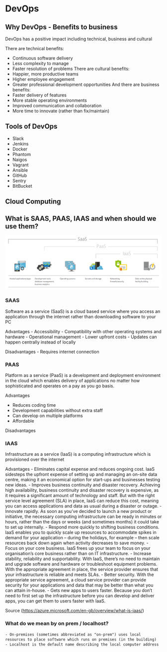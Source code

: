# DevOps


## Why DevOps - Benefits to business

DevOps has a positive impact including technical, business and cultural 

There are technical benefits:
- Continuous software delivery
- Less complexity to manage
- Faster resolution of problems
There are cultural benefits:
- Happier, more productive teams
- Higher employee engagement
- Greater professional development opportunities
And there are business benefits:
- Faster delivery of features
- More stable operating environments
- Improved communication and collaboration
- More time to innovate (rather than fix/maintain)

## Tools of DevOps
- Slack
- Jenkins
- Docker
- Phantom
- Naigos
- Vagrant
- Ansible
- GitHub
- Sentry
- BitBucket

## Cloud Computing


## What is SAAS, PAAS, IAAS and when should we use them?
![](as_a_service.png)

### SAAS
Software as a service (SaaS) is a cloud based service where you access an application through the internet rather than downloading software to your PC

Advantages 
	- Accessibility
	- Compatibility with other operating systems and hardware
	- Operational management
	- Lower upfront costs
	- Updates can happen centrally instead of locally

Disadvantages
	- Requires internet connection

### PAAS
Platform as a service (PaaS) is a development and deployment environment in the cloud which enables delivery of applications no matter how sophisticated and operates on a pay as you go basis.

Advantages
- Reduces coding time
- Development capabilities without extra staff
- Can develop on multiple platforms
- Affordable

Disadvantages

### IAAS
Infrastructure as a service (IaaS) is a computing infrastructure which is provisioned over the internet

Advantages
	- Eliminates capital expense and reduces ongoing cost. IaaS sidesteps the upfront expense of setting up and managing an on-site data centre, making it an economical option for start-ups and businesses testing new ideas.
	- Improves business continuity and disaster recovery. Achieving high availability, business continuity and disaster recovery is expensive, as it requires a significant amount of technology and staff. But with the right service level agreement (SLA) in place, IaaS can reduce this cost, meaning you can access applications and data as usual during a disaster or outage.
	- Innovate rapidly. As soon as you’ve decided to launch a new product or initiative, the necessary computing infrastructure can be ready in minutes or hours, rather than the days or weeks (and sometimes months) it could take to set up internally.
	- Respond more quickly to shifting business conditions. IaaS enables you to quickly scale up resources to accommodate spikes in demand for your application – during the holidays, for example – then scale resources back down again when activity decreases to save money.
	- Focus on your core business. IaaS frees up your team to focus on your organisation’s core business rather than on IT infrastructure.
	- Increase stability, reliability and supportability. With IaaS, there’s no need to maintain and upgrade software and hardware or troubleshoot equipment problems. With the appropriate agreement in place, the service provider ensures that your infrastructure is reliable and meets SLAs.
	- Better security. With the appropriate service agreement, a cloud service provider can provide security for your applications and data that may be better than what you can attain in-house.
	- Gets new apps to users faster. Because you don’t need to first set up the infrastructure before you can develop and deliver apps, you can get them to users faster with IaaS.

Source (https://azure.microsoft.com/en-gb/overview/what-is-iaas/)


### What do we mean by on prem / localhost?
	- On-premises (sometimes abbreviated as "on-prem") uses local resources to place software which runs on premises (in the building)
	- Localhost is the default name describing the local computer address

